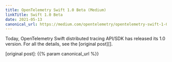```yaml
---
title: OpenTelemetry Swift 1.0 Beta (Medium)
linkTitle: Swift 1.0 Beta
date: 2021-05-13
canonical_url: https://medium.com/opentelemetry/opentelemetry-swift-1-0-beta-8f729fd058b2
---
```


Today, OpenTelemetry Swift distributed tracing API/SDK has released its 1.0
version. For all the details, see the [original post][].

[original post]: {{% param canonical_url %}}
